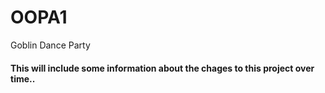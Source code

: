 # OOPA1
Goblin Dance Party


#### This will include some information about the chages to this project over time..